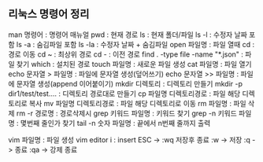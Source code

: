 ## 리눅스 명령어 정리

man 명령어 : 명령어 매뉴얼
pwd : 현재 경로
ls : 현재 폴더/파일
ls -l : 수정자 날짜 포함
ls -a : 숨김파일 포함
ls -la : 수정자 날짜 + 숨김파일
open 파일명 : 파일 열때
cd : 경로 이동
cd ~ : 최상위 경로
cd - : 이전 경로
find . -type file -name "*.json" : 파일 찾기
which : 설치된 경로
touch 파일명 : 새로운 파일 생성
cat 파일명 : 파일 열기
echo 문자열 > 파일명 : 파일에 문자열 생성(덮어쓰기)
echo 문자열 >> 파일명 : 파일에 문자열 생성(append 이어붙이기)
mkdir 디렉토리 : 디렉토리 만들기
mkdir -p dir1/test/test.... : 디렉토리 경로대로 만들기
cp 파일명 디렉토리경로 : 파일 해당 디렉토리로 복사
mv 파일명 디렉토리경로 : 파일 해당 디렉토리로 이동
rm 파일명 : 파일 삭제
rm -r 경로명 : 경로삭제시
grep 키워드 파일명 : 키워드 찾기
grep -n 키워드 파일명 : 몇번째 줄인가 찾기
tail -n 숫자 파일명 : 끝에서 n번째 줄까지 출력

vim 파일명 : 파일 생성 vim editor
i : insert
ESC -> :wq   저장후 종료 
:w -> 저장
:q -> 종료
:qa -> 강제 종료
